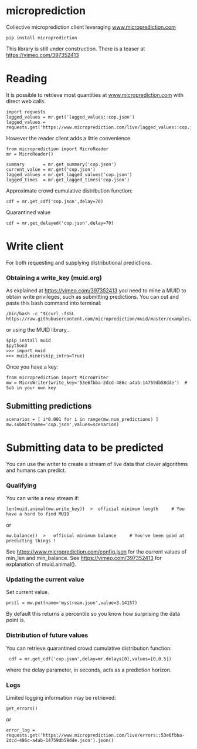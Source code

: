 # microprediction

Collective microprediction client leveraging www.microprediction.com 

    pip install microprediction 
    
This library is still under construction. There is a teaser at https://vimeo.com/397352413

# Reading 

It is possible to retrieve most quantities at www.microprediction.com with direct web calls.

    import requests
    lagged_values = mr.get('lagged_values::cop.json')
    lagged_values = requests.get('https://www.microprediction.com/live/lagged_values::cop.json').json()

However the reader client adds a little convenience. 

    from microprediction import MicroReader
    mr = MicroReader()
 
    summary       = mr.get_summary('cop.json')
    current_value = mr.get('cop.json')
    lagged_values = mr.get_lagged_values('cop.json') 
    lagged_times  = mr.get_lagged_times('cop.json')
    
Approximate crowd cumulative distribution function:
    
    cdf = mr.get_cdf('cop.json',delay=70)
    
Quarantined value
    
    cdf = mr.get_delayed('cop.json',delay=70)
    
# Write client

For both requesting and supplying distributional predictions. 

### Obtaining a write_key (muid.org)
As explained at https://vimeo.com/397352413 you need to mine a MUID to obtain write privileges, such as submitting predictions. 
You can cut and paste this bash command into terminal:

    /bin/bash -c "$(curl -fsSL https://raw.githubusercontent.com/microprediction/muid/master/examples/mine_from_venv.sh)"

or using the MUID library...
    
    $pip install muid
    $python3
    >>> import muid
    >>> muid.mine(skip_intro=True)
   
Once you have a key:   

    from microprediction import MicroWriter
    mw = MicroWriter(write_key='53e6fbba-2dcd-486c-a4ab-14759db58dde')  # Sub in your own key 
    
## Submitting predictions 
    
    scenarios = [ i*0.001 for i in range(mw.num_predictions) ] 
    mw.submit(name='cop.json',values=scenarios)    

# Submitting data to be predicted

You can use the writer to create a stream of live data that clever algorithms and humans can predict.

### Qualifying

You can write a new stream if:

    len(muid.animal(mw.write_key))  >  official minimum length     # You have a hard to find MUID
    
or 

    mw.balance()  >   official minimum balance     # You've been good at predicting things !
    
See https://www.microprediction.com/config.json for the current values of min_len and min_balance. See
https://vimeo.com/397352413 for explanation of muid.animal(). 

### Updating the current value

Set current value. 

    prctl = mw.put(name='mystream.json',value=3.14157) 

By default this returns a percentile so you know how surprising the data point is. 


### Distribution of future values

You can retrieve quarantined crowd cumulative distribution function:

     cdf = mr.get_cdf('cop.json',delay=mr.delays[0],values=[0,0.5])
     
where the delay parameter, in seconds, acts as a prediction horizon. 
         
### Logs

Limited logging information may be retrieved:
    
    get_errors()
    
or

    error_log = requests.get('https://www.microprediction.com/live/errors::53e6fbba-2dcd-486c-a4ab-14759db58dde.json').json()
 
